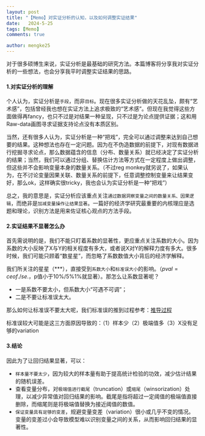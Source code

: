 ```yaml
---
layout: post
title: "【Memo】对实证分析的认知，以及如何调整实证结果"
date:   2024-5-25
tags: [Memo]
comments: true

author: mengke25
---
```



对于很多硕博生来说，实证分析是最基础的研究方法。本篇博客将分享我对实证分析的一些想法，也会分享我平时调整实证结果的思路。

<!-- more -->

#### 1.对实证分析的理解

个人认为，实证分析是`手段`，而非`目标`。现在很多实证分析做的天花乱坠，颇有“艺术感”，包括曾经我也想在实证方法上追求极致的“艺术感”。但现在我觉得这些方面做得再fancy，也只不过是对结果一种呈现，只不过是为论点提供证据；这和用Raw-data画图寻求证据支持论点没有本质区别。

当然，还有很多人认为，实证分析是一种“把戏”，完全可以通过调整来达到自己想要的结果。这种想法也存在一定问题。因为在不伪造数据的前提下，对现有数据进行挖掘寻求论点，那么数据蕴含的信息（分布、数量关系）就已经决定了实证分析的结果；当然，我们可以通过分组、替换估计方法等方式在一定程度上做出调整，但这些并不会影响变量本身的数量关系。（不过reg monkey就另说了，如果认为，在不讨论变量因果关联、数量关系的前提下，任意调整控制变量来让结果变好，那么ok，这样确实很tricky，我也会认为实证分析是一种“把戏”）

总之，我的意思是，实证分析应该重点关注`通过数据洞察变量之间的数量关系、因果逻辑`，而绝非是`加减变量操作让结果显著`。一篇好的经济学研究最重要的内核理应是选题和理论，识别方法是用来佐证核心观点的方法手段。

#### 2.实证结果不显著怎么办

首先需说明的是，我们不能只盯着系数的显著性，更应重点关注系数的大小。因为系数的大小反映了X与Y的相关程度有多大，或者说X对Y的解释力度有多大。很多时候，我们可能只顾着“数星星”，而忽略了系数数值大小背后的经济学解释。

我们所关注的星星（***），直接受到`系数大小`和`标准误大小`的影响。（$pval=ceof. / se.$​，p值小于10%/5%1%就显著）。那怎么让系数显著呢？

* 一是系数不要太小，但系数大小“可遇不可调”；
* 二是不要让标准误太大。

那么如何让标准误不要太大呢，我们标准误的推到过程参考：[推导过程](https://blog.csdn.net/weixin_43168119/article/details/137126272)


标准误较大可能是这三方面原因导致的：（1）样本少（2）极端值多（3）X没有足够的variation


#### 3.结论

因此为了让回归结果显著，可以：

* `样本量不要太少`，因为较大的样本量有助于提高统计检验的功效，减少估计结果的随机误差。
* 查看变量分布，对`极端值进行截尾`（truncation）或`缩尾`（winsorization）处理，以减少异常值对回归结果的影响。截尾是指将超过一定阈值的极端值直接删除，而缩尾则是将极端值替换为接近阈值的数值。
* `保证变量具有足够的变差`，规避变量变差（variation）很小或几乎不变的情况。变量的变差过小会导致模型难以识别变量之间的关系，从而影响回归结果的显著性。



